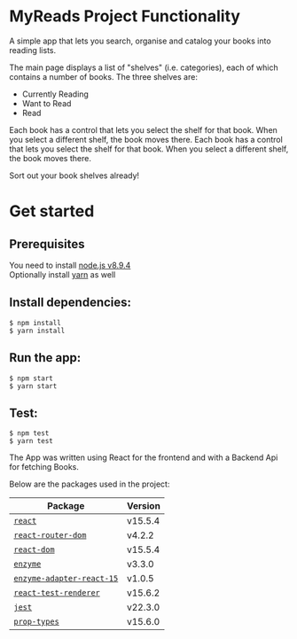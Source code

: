 # MyReads Project Functionality

A simple app that lets you search, organise and catalog your books into reading lists.

The main page displays a list of "shelves" (i.e. categories), each of which contains a number of books. The three shelves are:

 - Currently Reading 
 - Want to Read 
 - Read

Each book has a control that lets you select the shelf for that book. When you select a different shelf, the book moves there. Each book has a control that lets you select the shelf for that book. When you select a different shelf, the book moves there. 

Sort out your book shelves already!

# Get started
## Prerequisites
You need to install [node.js v8.9.4](https://nodejs.org/dist/v8.9.4/)     
Optionally install [yarn](https://yarnpkg.com/en/docs/install) as well

## Install dependencies:
```
$ npm install
$ yarn install
```

## Run the app:
```
$ npm start
$ yarn start
```

## Test:
```
$ npm test
$ yarn test
```

The App was written using React for the frontend and with a Backend Api for fetching Books. 

Below are the packages used in the project:

| Package                                                | Version                                                                                                                                   | 
| ------------------------------------------------------ | ---
[`react`](/packages/react)         | v15.5.4 
[`react-router-dom`](/packages/react-router-dom)         | v4.2.2                   
[`react-dom`](/packages/react-dom)               | v15.5.4    
[`enzyme`](/packages/enzyme)         | v3.3.0                    
[`enzyme-adapter-react-15`](/packages/enzyme-adapter-react-15)               | v1.0.5 
[`react-test-renderer`](/packages/react-test-renderer)               | v15.6.2   
[`jest`](/packages/jest)               | v22.3.0 
[`prop-types`](/packages/prop-types)               | v15.6.0  
        
